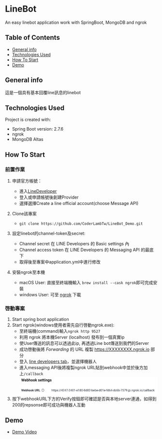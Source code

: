 # LineBot
An easy linebot application work with SpringBoot, MongoDB and ngrok

## Table of Contents
* [General info](#general-info)
* [Technologies Used](#technologies-used)
* [How To Start](#how-to-start)
* [Demo](#demo)

## General info
這是一個具有基本回覆line訊息的linebot

## Technologies Used
Project is created with:
* Spring Boot version: 2.7.6
* ngrok
* MongoDB Altas

## How To Start
### 前置作業
1. 申請官方帳號：
   * 進入[LineDeveloper](https://developers.line.biz/zh-hant/)
   * 登入或申請帳號後創建Provider
   * 選擇選擇Create a line official account(choose Message API)

2. Clone該專案
   * ```git clone https://github.com/CoderLambTw/LineBot_Demo.git```

3. 設定linebot的channel-token及secret:
   * Channel secret 在 LINE Developers 的 Basic settings 內 
   * Channel access token 在 LINE Developers 的 Messaging API 的最底下
   * 取得後至專案中application.yml中進行修改

4. 安裝ngrok至本機
   * macOS User: 直接至終端機輸入 ```brew install --cask ngrok```即可完成安裝
   * windows User: 可至 [ngrok](https://ngrok.com/) 下載

### 啓動專案
1. Start spring boot application
2. Start ngrok(windows使用者需先自行啓動ngrok.exe):
   * 至終端機(command)輸入```ngrok http 9527```
   * 利用 ngrok 將本機Server (localhost) 發布到一個真實ip
   * 使User傳送的訊息可以透過此ip, 再透過Line bot傳送到我們的Server
   * 成功啓動後將 *Forwarding* 的 URL 複製 https://XXXXXXXX.ngrok.io 部分
   * 登入 [line developers tab](https://developers.line.biz/en/)，並選擇機器人
   * 進入messaging API後將複製ngrok URL貼到webhook中並於後方加上```/callback```
   ![webHookURL.png](src/main/resources/static/webHookURL.png) 
3. 按下webhookURL下方的Verify按鈕即可確認是否與本地server連通，如得到200的repsonse即可成功與機器人互動

## Demo
* [Demo Video](https://drive.google.com/file/d/1ed5j9mCkFIw9mRtFRVGzhaEgVjulPGme/view?usp=sharing)